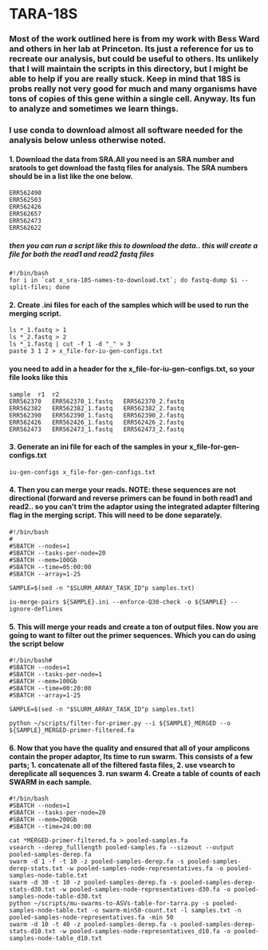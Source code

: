 # TARA-18S
### Most of the work outlined here is from my work with Bess Ward and others in her lab at Princeton. Its just a reference for us to recreate our analysis, but could be useful to others. Its  unlikely that I will maintain the scripts in this directory, but I might be able to help if you are really stuck. Keep in mind that 18S is probs really not very good for much and many organisms have tons of copies of this gene within a single cell. Anyway. Its fun to analyze and sometimes we learn things. 
### I use conda to download almost all software needed for the analysis below unless otherwise noted.
#### 1.  Download the data from SRA.All you need is an SRA number and sratools to get download the fastq files for analysis. The SRA numbers should be in a list like the one below. 

    ERR562490
    ERR562503 
    ERR562426
    ERR562657
    ERR562473
    ERR562622

##### then you can run a script like this to download the data.. this will create a file for both the read1 and read2 fastq files

    #!/bin/bash
    for i in `cat x_sra-18S-names-to-download.txt`; do fastq-dump $i --split-files; done

####  2. Create .ini files for each of the samples which will be used to run the merging script.

    ls *_1.fastq > 1
    ls *_2.fastq > 2
    ls *_1.fastq | cut -f 1 -d "_" > 3
    paste 3 1 2 > x_file-for-iu-gen-configs.txt

####  you need to add in a header for the x_file-for-iu-gen-configs.txt, so your file looks like this

    sample	r1	r2
    ERR562370	ERR562370_1.fastq	ERR562370_2.fastq
    ERR562382	ERR562382_1.fastq	ERR562382_2.fastq
    ERR562390	ERR562390_1.fastq	ERR562390_2.fastq
    ERR562426	ERR562426_1.fastq	ERR562426_2.fastq
    ERR562473	ERR562473_1.fastq	ERR562473_2.fastq
    
#### 3. Generate an ini file for each of the samples in your x_file-for-gen-configs.txt

    iu-gen-configs x_file-for-gen-configs.txt
    
####  4. Then you can merge your reads.  NOTE: these sequences are not directional (forward and reverse primers can be found in both read1 and read2.. so you can't trim the adaptor using the integrated adapter filtering flag in the merging script. This will need to be done separately. 

    #!/bin/bash
    #
    #SBATCH --nodes=1
    #SBATCH --tasks-per-node=20
    #SBATCH --mem=100Gb
    #SBATCH --time=05:00:00
    #SBATCH --array=1-25

    SAMPLE=$(sed -n "$SLURM_ARRAY_TASK_ID"p samples.txt)

    iu-merge-pairs ${SAMPLE}.ini --enforce-Q30-check -o ${SAMPLE} --ignore-deflines
    
####  5. This will merge your reads and create a ton of output files. Now you are going to want to filter out the primer sequences. Which you can do using the script below

    #!/bin/bash#
    #SBATCH --nodes=1
    #SBATCH --tasks-per-node=1
    #SBATCH --mem=100Gb
    #SBATCH --time=00:20:00
    #SBATCH --array=1-25
    
    SAMPLE=$(sed -n "$SLURM_ARRAY_TASK_ID"p samples.txt)
    
    python ~/scripts/filter-for-primer.py --i ${SAMPLE}_MERGED --o ${SAMPLE}_MERGED-primer-filtered.fa

#### 6. Now that you have the quality and ensured that all of your amplicons contain the proper adaptor, Its time to run swarm.  This consists of a few parts; 1. concatenate all of the filtered fasta files, 2. use vsearch to dereplicate all sequences 3. run swarm 4. Create a table of counts of each SWARM in each sample. 

    #!/bin/bash
    #SBATCH --nodes=1
    #SBATCH --tasks-per-node=20 
    #SBATCH --mem=200Gb
    #SBATCH --time=24:00:00

    cat *MERGED-primer-filtered.fa > pooled-samples.fa
    vsearch --derep_fulllength pooled-samples.fa --sizeout --output pooled-samples-derep.fa
    swarm -d 1 -f -t 10 -z pooled-samples-derep.fa -s pooled-samples-derep-stats.txt -w pooled-samples-node-representatives.fa -o pooled-samples-node-table.txt
    swarm -d 30 -t 10 -z pooled-samples-derep.fa -s pooled-samples-derep-stats-d30.txt -w pooled-samples-node-representatives-d30.fa -o pooled-samples-node-table-d30.txt
    python ~/scripts/mu-swarms-to-ASVs-table-for-tarra.py -s pooled-samples-node-table.txt -o swarm-min50-count.txt -l samples.txt -n pooled-samples-node-representatives.fa -min 50
    swarm -d 10 -t 40 -z pooled-samples-derep.fa -s pooled-samples-derep-stats-d10.txt -w pooled-samples-node-representatives_d10.fa -o pooled-samples-node-table_d10.txt
    
